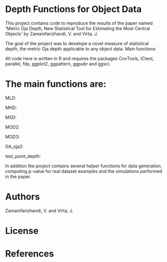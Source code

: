 # Depth Functions for Object Data

This project contains code to reproduce the results of the paper named 'Metric Oja Depth, New Statistical Tool for
Estimating the Most Central Objects' by Zamanifarizhandi, V. and Virta, J.

The goal of the project was to develope a novel measure of statistical depth, the metric Oja depth applicable to any object data. 
Main functions

All code here is written in R and requires the packages CovTools, ICtest, parallel, fda, ggplot2, ggpattern, ggpubr and ggsci.

# The main functions are:

MLD: 

MHD: 

MSD: 

MOD2: 

MOD3: 

GA_oja2: 

test_point_depth:

In addition the project contains several helper functions for data generation, computing p-value for real dataset examples and the simulations performed in the paper.

# Authors

Zamanifarizhandi, V. and Virta, J.

# License



# References

